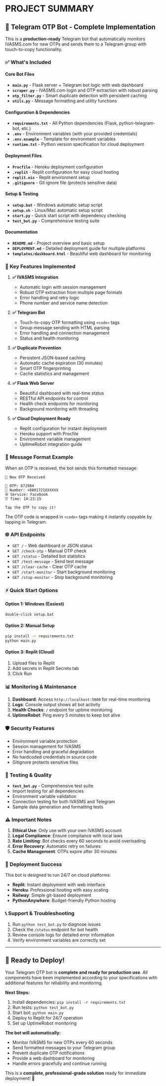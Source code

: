 # PROJECT SUMMARY

## 🎯 Telegram OTP Bot - Complete Implementation

This is a **production-ready** Telegram bot that automatically monitors IVASMS.com for new OTPs and sends them to a Telegram group with touch-to-copy functionality.

### ✅ **What's Included**

#### Core Bot Files
- **`main.py`** - Flask server + Telegram bot logic with web dashboard
- **`scraper.py`** - IVASMS.com login and OTP extraction with robust parsing
- **`otp_filter.py`** - Smart duplicate detection with persistent caching
- **`utils.py`** - Message formatting and utility functions

#### Configuration & Dependencies
- **`requirements.txt`** - All Python dependencies (Flask, python-telegram-bot, etc.)
- **`.env`** - Environment variables (with your provided credentials)
- **`.env.example`** - Template for environment variables
- **`runtime.txt`** - Python version specification for cloud deployment

#### Deployment Files
- **`Procfile`** - Heroku deployment configuration
- **`.replit`** - Replit configuration for easy cloud hosting
- **`replit.nix`** - Replit environment setup
- **`.gitignore`** - Git ignore file (protects sensitive data)

#### Setup & Testing
- **`setup.bat`** - Windows automatic setup script
- **`setup.sh`** - Linux/Mac automatic setup script  
- **`start.py`** - Quick start script with dependency checking
- **`test_bot.py`** - Comprehensive testing suite

#### Documentation
- **`README.md`** - Project overview and basic setup
- **`DEPLOYMENT.md`** - Detailed deployment guide for multiple platforms
- **`templates/dashboard.html`** - Beautiful web dashboard for monitoring

### 🚀 **Key Features Implemented**

1. **✅ IVASMS Integration**
   - Automatic login with session management
   - Robust OTP extraction from multiple page formats
   - Error handling and retry logic
   - Phone number and service name detection

2. **✅ Telegram Bot**
   - Touch-to-copy OTP formatting using `<code>` tags
   - Group message sending with HTML parsing
   - Error handling and connection management
   - Status and health monitoring

3. **✅ Duplicate Prevention**
   - Persistent JSON-based caching
   - Automatic cache expiration (30 minutes)
   - Smart OTP fingerprinting
   - Cache statistics and management

4. **✅ Flask Web Server**
   - Beautiful dashboard with real-time status
   - RESTful API endpoints for control
   - Health check endpoints for monitoring
   - Background monitoring with threading

5. **✅ Cloud Deployment Ready**
   - Replit configuration for instant deployment
   - Heroku support with Procfile
   - Environment variable management
   - UptimeRobot integration guide

### 📱 **Message Format Example**

When an OTP is received, the bot sends this formatted message:

```
🔐 New OTP Received

🔢 OTP: 672984
📱 Number: +8801721XXXXXX
🌐 Service: Facebook
⏰ Time: 14:23:15

Tap the OTP to copy it!
```

The OTP code is wrapped in `<code>` tags making it instantly copyable by tapping in Telegram.

### 🌐 **API Endpoints**

- `GET /` - Web dashboard or JSON status
- `GET /check-otp` - Manual OTP check
- `GET /status` - Detailed bot statistics
- `GET /test-message` - Send test message
- `GET /clear-cache` - Clear OTP cache
- `GET /start-monitor` - Start background monitoring
- `GET /stop-monitor` - Stop background monitoring

### ⚡ **Quick Start Options**

#### Option 1: Windows (Easiest)
```bash
double-click setup.bat
```

#### Option 2: Manual Setup
```bash
pip install -r requirements.txt
python main.py
```

#### Option 3: Replit (Cloud)
1. Upload files to Replit
2. Add secrets in Replit Secrets tab
3. Click Run


### 📊 **Monitoring & Maintenance**

1. **Dashboard**: Access `http://localhost:5000` for real-time monitoring
2. **Logs**: Console output shows all bot activity
3. **Health Checks**: `/` endpoint for uptime monitoring
4. **UptimeRobot**: Ping every 5 minutes to keep bot alive

### 🛡️ **Security Features**

- Environment variable protection
- Session management for IVASMS
- Error handling and graceful degradation
- No hardcoded credentials in source code
- Gitignore protects sensitive files

### 🎯 **Testing & Quality**

- **`test_bot.py`** - Comprehensive test suite
- Import testing for all dependencies
- Environment variable validation
- Connection testing for both IVASMS and Telegram
- Sample data generation and formatting tests

### ⚠️ **Important Notes**

1. **Ethical Use**: Only use with your own IVASMS account
2. **Legal Compliance**: Ensure compliance with local laws
3. **Rate Limiting**: Bot checks every 60 seconds to avoid overloading
4. **Error Recovery**: Automatic retry on failures
5. **Cache Management**: OTPs expire after 30 minutes

### 🚀 **Deployment Success**

This bot is designed to run 24/7 on cloud platforms:

- **Replit**: Instant deployment with web interface
- **Heroku**: Professional hosting with easy scaling  
- **Railway**: Simple git-based deployment
- **PythonAnywhere**: Budget-friendly Python hosting

### 📞 **Support & Troubleshooting**

1. Run `python test_bot.py` to diagnose issues
2. Check the `/status` endpoint for bot health
3. Review console logs for detailed error information
4. Verify environment variables are correctly set

---

## 🎉 **Ready to Deploy!**

Your Telegram OTP bot is **complete and ready for production use**. All components have been implemented according to your specifications with additional features for reliability and monitoring.

**Next Steps:**
1. Install dependencies: `pip install -r requirements.txt`
2. Run tests: `python test_bot.py`  
3. Start bot: `python main.py`
4. Deploy to Replit for 24/7 operation
5. Set up UptimeRobot monitoring

**The bot will automatically:**
- Monitor IVASMS for new OTPs every 60 seconds
- Send formatted messages to your Telegram group
- Prevent duplicate OTP notifications
- Provide a web dashboard for monitoring
- Handle errors gracefully and continue running

This is a **complete, professional-grade solution** ready for immediate deployment! 🚀

